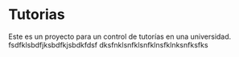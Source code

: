 # Tutorias
Este es un proyecto para un control de tutorías en una universidad.
fsdfklsbdfjksbdfkjsbdkfdsf
dksfnklsnfklsnfklnsfklnksnfksfks 
